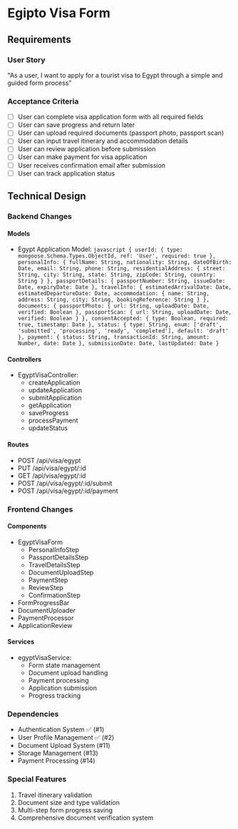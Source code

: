 # Egipto Visa Form

## Requirements
### User Story
"As a user, I want to apply for a tourist visa to Egypt through a simple and guided form process"

### Acceptance Criteria
- [ ] User can complete visa application form with all required fields
- [ ] User can save progress and return later
- [ ] User can upload required documents (passport photo, passport scan)
- [ ] User can input travel itinerary and accommodation details
- [ ] User can review application before submission
- [ ] User can make payment for visa application
- [ ] User receives confirmation email after submission
- [ ] User can track application status

## Technical Design

### Backend Changes
#### Models
- Egypt Application Model:  ```javascript
  {
    userId: {
      type: mongoose.Schema.Types.ObjectId,
      ref: 'User',
      required: true
    },
    personalInfo: {
      fullName: String,
      nationality: String,
      dateOfBirth: Date,
      email: String,
      phone: String,
      residentialAddress: {
        street: String,
        city: String,
        state: String,
        zipCode: String,
        country: String
      }
    },
    passportDetails: {
      passportNumber: String,
      issueDate: Date,
      expiryDate: Date
    },
    travelInfo: {
      estimatedArrivalDate: Date,
      estimatedDepartureDate: Date,
      accommodation: {
        name: String,
        address: String,
        city: String,
        bookingReference: String
      }
    },
    documents: {
      passportPhoto: {
        url: String,
        uploadDate: Date,
        verified: Boolean
      },
      passportScan: {
        url: String,
        uploadDate: Date,
        verified: Boolean
      }
    },
    consentAccepted: {
      type: Boolean,
      required: true,
      timestamp: Date
    },
    status: {
      type: String,
      enum: ['draft', 'submitted', 'processing', 'ready', 'completed'],
      default: 'draft'
    },
    payment: {
      status: String,
      transactionId: String,
      amount: Number,
      date: Date
    },
    submissionDate: Date,
    lastUpdated: Date
  }  ```

#### Controllers
- EgyptVisaController:
  - createApplication
  - updateApplication
  - submitApplication
  - getApplication
  - saveProgress
  - processPayment
  - updateStatus

#### Routes
- POST /api/visa/egypt
- PUT /api/visa/egypt/:id
- GET /api/visa/egypt/:id
- POST /api/visa/egypt/:id/submit
- POST /api/visa/egypt/:id/payment

### Frontend Changes
#### Components
- EgyptVisaForm
  - PersonalInfoStep
  - PassportDetailsStep
  - TravelDetailsStep
  - DocumentUploadStep
  - PaymentStep
  - ReviewStep
  - ConfirmationStep
- FormProgressBar
- DocumentUploader
- PaymentProcessor
- ApplicationReview

#### Services
- egyptVisaService:
  - Form state management
  - Document upload handling
  - Payment processing
  - Application submission
  - Progress tracking

### Dependencies
- Authentication System ✅ (#1)
- User Profile Management ✅ (#2)
- Document Upload System (#11)
- Storage Management (#13)
- Payment Processing (#14)

### Special Features
1. Travel itinerary validation
2. Document size and type validation
3. Multi-step form progress saving
4. Comprehensive document verification system
